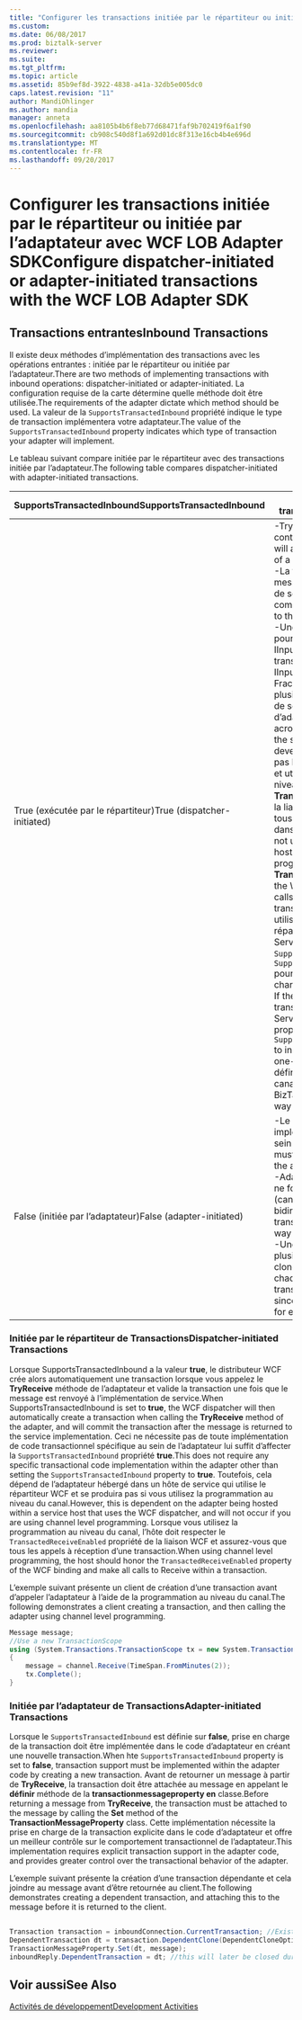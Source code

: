 ```yaml
---
title: "Configurer les transactions initiée par le répartiteur ou initiée par l’adaptateur avec WCF LOB Adapter SDK | Documents Microsoft"
ms.custom: 
ms.date: 06/08/2017
ms.prod: biztalk-server
ms.reviewer: 
ms.suite: 
ms.tgt_pltfrm: 
ms.topic: article
ms.assetid: 85b9ef8d-3922-4838-a41a-32db5e005dc0
caps.latest.revision: "11"
author: MandiOhlinger
ms.author: mandia
manager: anneta
ms.openlocfilehash: aa8105b4b6f8eb77d68471faf9b702419f6a1f90
ms.sourcegitcommit: cb908c540d8f1a692d01dc8f313e16cb4b4e696d
ms.translationtype: MT
ms.contentlocale: fr-FR
ms.lasthandoff: 09/20/2017
---
```

# <a name="configure-dispatcher-initiated-or-adapter-initiated-transactions-with-the-wcf-lob-adapter-sdk"></a><span data-ttu-id="b931b-102">Configurer les transactions initiée par le répartiteur ou initiée par l’adaptateur avec WCF LOB Adapter SDK</span><span class="sxs-lookup"><span data-stu-id="b931b-102">Configure dispatcher-initiated or adapter-initiated transactions with the WCF LOB Adapter SDK</span></span>
## <a name="inbound-transactions"></a><span data-ttu-id="b931b-103">Transactions entrantes</span><span class="sxs-lookup"><span data-stu-id="b931b-103">Inbound Transactions</span></span>  
 <span data-ttu-id="b931b-104">Il existe deux méthodes d’implémentation des transactions avec les opérations entrantes : initiée par le répartiteur ou initiée par l’adaptateur.</span><span class="sxs-lookup"><span data-stu-id="b931b-104">There are two methods of implementing transactions with inbound operations: dispatcher-initiated or adapter-initiated.</span></span> <span data-ttu-id="b931b-105">La configuration requise de la carte détermine quelle méthode doit être utilisée.</span><span class="sxs-lookup"><span data-stu-id="b931b-105">The requirements of the adapter dictate which method should be used.</span></span> <span data-ttu-id="b931b-106">La valeur de la `SupportsTransactedInbound` propriété indique le type de transaction implémentera votre adaptateur.</span><span class="sxs-lookup"><span data-stu-id="b931b-106">The value of the `SupportsTransactedInbound` property indicates which type of transaction your adapter will implement.</span></span>  
  
 <span data-ttu-id="b931b-107">Le tableau suivant compare initiée par le répartiteur avec des transactions initiée par l’adaptateur.</span><span class="sxs-lookup"><span data-stu-id="b931b-107">The following table compares dispatcher-initiated with adapter-initiated transactions.</span></span>  
  
|<span data-ttu-id="b931b-108">SupportsTransactedInbound</span><span class="sxs-lookup"><span data-stu-id="b931b-108">SupportsTransactedInbound</span></span>|<span data-ttu-id="b931b-109">Comportement transactionnel</span><span class="sxs-lookup"><span data-stu-id="b931b-109">Transactional Behavior</span></span>|  
|-------------------------------|----------------------------|  
|<span data-ttu-id="b931b-110">True (exécutée par le répartiteur)</span><span class="sxs-lookup"><span data-stu-id="b931b-110">True (dispatcher-initiated)</span></span>|<span data-ttu-id="b931b-111">-TryReceive est toujours appelée dans le contexte d’une transaction.</span><span class="sxs-lookup"><span data-stu-id="b931b-111">-   TryReceive will always be called within the context of a transaction.</span></span><br /><span data-ttu-id="b931b-112">-La transaction est validée après que le message est renvoyé à l’implémentation de service.</span><span class="sxs-lookup"><span data-stu-id="b931b-112">-   The transaction will be committed after the message is returned to the service implementation.</span></span><br /><span data-ttu-id="b931b-113">-Une nouvelle transaction est créée pour chaque appel de IInputChannel.Receive.</span><span class="sxs-lookup"><span data-stu-id="b931b-113">-   A new transaction will be created for each IInputChannel.Receive call.</span></span> <span data-ttu-id="b931b-114">Fractionnement d’une transaction entre plusieurs reçoit est dépendante de l’hôte de service et non le développeur d’adaptateur.</span><span class="sxs-lookup"><span data-stu-id="b931b-114">Spanning a transaction across multiple receives is dependent on the service host and not the adapter developer.</span></span> <span data-ttu-id="b931b-115">**Remarque :** si l’hôte n’utilise pas le distributeur WCF (hôte de service) et utilise à la place de programmation de niveau canal, l’hôte doit respecter la **TransactedReceiveEnabled** propriété de la liaison WCF et vous devez effectuer tous les appels à IInputChannel.Receive dans une transaction.</span><span class="sxs-lookup"><span data-stu-id="b931b-115">**Note:**  If the host is not using the WCF dispatcher (service host) and is instead using channel level programming, the host should honor the **TransactedReceiveEnabled** property of the WCF binding, and should make all calls to IInputChannel.Receive within a transaction.</span></span> <span data-ttu-id="b931b-116">**Remarque :** si l’adaptateur utilise des transactions initiée par le répartiteur et est utilisé avec Biztalk Server, définissez la `SupportedInboundChannels` propriété `SupportedInboundChannels.IInputChannel` pour indiquer que l’adaptateur prend en charge les canaux unidirectionnels.</span><span class="sxs-lookup"><span data-stu-id="b931b-116">**Note:**  If the adapter uses dispatcher-initiated transactions, and is used with Biztalk Server, set the `SupportedInboundChannels` property to `SupportedInboundChannels.IInputChannel` to indicate that the adapter only supports one-way channels.</span></span> <span data-ttu-id="b931b-117">Si cela n’est pas défini, BizTalk Server tente d’utiliser des canaux bidirectionnels.</span><span class="sxs-lookup"><span data-stu-id="b931b-117">If this is not set, BizTalk Server will attempt to use two-way channels.</span></span>|  
|<span data-ttu-id="b931b-118">False (initiée par l’adaptateur)</span><span class="sxs-lookup"><span data-stu-id="b931b-118">False (adapter-initiated)</span></span>|<span data-ttu-id="b931b-119">-Le développeur d’adaptateur doit implémenter la logique de transaction au sein de la carte.</span><span class="sxs-lookup"><span data-stu-id="b931b-119">-   The adapter developer must implement transaction logic within the adapter.</span></span><br /><span data-ttu-id="b931b-120">-Adaptateur initiée par les transactions ne fonctionnent qu’avec un modèle (canal de réponse) de messagerie bidirectionnels.</span><span class="sxs-lookup"><span data-stu-id="b931b-120">-   Adapter-initiated transactions can only work with a two-way messaging (Reply Channel) model.</span></span><br /><span data-ttu-id="b931b-121">-Une transaction peut s’étendre sur plusieurs messages, étant donné que les clones dépendants seront créés pour chaque message par le répartiteur.</span><span class="sxs-lookup"><span data-stu-id="b931b-121">-   One transaction can span multiple messages, since dependent clones will be created for each message by the dispatcher.</span></span>|  
  
### <a name="dispatcher-initiated-transactions"></a><span data-ttu-id="b931b-122">Initiée par le répartiteur de Transactions</span><span class="sxs-lookup"><span data-stu-id="b931b-122">Dispatcher-initiated Transactions</span></span>  
 <span data-ttu-id="b931b-123">Lorsque SupportsTransactedInbound a la valeur **true**, le distributeur WCF crée alors automatiquement une transaction lorsque vous appelez le **TryReceive** méthode de l’adaptateur et valide la transaction une fois que le message est renvoyé à l’implémentation de service.</span><span class="sxs-lookup"><span data-stu-id="b931b-123">When SupportsTransactedInbound is set to **true**, the WCF dispatcher will then automatically create a transaction when calling the **TryReceive** method of the adapter, and will commit the transaction after the message is returned to the service implementation.</span></span> <span data-ttu-id="b931b-124">Ceci ne nécessite pas de toute implémentation de code transactionnel spécifique au sein de l’adaptateur lui suffit d’affecter la `SupportsTransactedInbound` propriété **true**.</span><span class="sxs-lookup"><span data-stu-id="b931b-124">This does not require any specific transactional code implementation within the adapter other than setting the `SupportsTransactedInbound` property to **true**.</span></span> <span data-ttu-id="b931b-125">Toutefois, cela dépend de l’adaptateur hébergé dans un hôte de service qui utilise le répartiteur WCF et se produira pas si vous utilisez la programmation au niveau du canal.</span><span class="sxs-lookup"><span data-stu-id="b931b-125">However, this is dependent on the adapter being hosted within a service host that uses the WCF dispatcher, and will not occur if you are using channel level programming.</span></span> <span data-ttu-id="b931b-126">Lorsque vous utilisez la programmation au niveau du canal, l’hôte doit respecter le `TransactedReceiveEnabled` propriété de la liaison WCF et assurez-vous que tous les appels à réception d’une transaction.</span><span class="sxs-lookup"><span data-stu-id="b931b-126">When using channel level programming, the host should honor the `TransactedReceiveEnabled` property of the WCF binding and make all calls to Receive within a transaction.</span></span>  
  
 <span data-ttu-id="b931b-127">L’exemple suivant présente un client de création d’une transaction avant d’appeler l’adaptateur à l’aide de la programmation au niveau du canal.</span><span class="sxs-lookup"><span data-stu-id="b931b-127">The following demonstrates a client creating a transaction, and then calling the adapter using channel level programming.</span></span>  
  
```csharp  
Message message;  
//Use a new TransactionScope  
using (System.Transactions.TransactionScope tx = new System.Transactions.TransactionScope())  
{  
    message = channel.Receive(TimeSpan.FromMinutes(2));  
    tx.Complete();  
}  
```  
  
### <a name="adapter-initiated-transactions"></a><span data-ttu-id="b931b-128">Initiée par l’adaptateur de Transactions</span><span class="sxs-lookup"><span data-stu-id="b931b-128">Adapter-initiated Transactions</span></span>  
 <span data-ttu-id="b931b-129">Lorsque le `SupportsTransactedInbound` est définie sur **false**, prise en charge de la transaction doit être implémentée dans le code d’adaptateur en créant une nouvelle transaction.</span><span class="sxs-lookup"><span data-stu-id="b931b-129">When hte `SupportsTransactedInbound` property is set to **false**, transaction support must be implemented within the adapter code by creating a new transaction.</span></span> <span data-ttu-id="b931b-130">Avant de retourner un message à partir de **TryReceive**, la transaction doit être attachée au message en appelant le **définir** méthode de la **transactionmessageproperty en** classe.</span><span class="sxs-lookup"><span data-stu-id="b931b-130">Before returning a message from **TryReceive**, the transaction must be attached to the message by calling the **Set** method of the **TransactionMessageProperty** class.</span></span> <span data-ttu-id="b931b-131">Cette implémentation nécessite la prise en charge de la transaction explicite dans le code d’adaptateur et offre un meilleur contrôle sur le comportement transactionnel de l’adaptateur.</span><span class="sxs-lookup"><span data-stu-id="b931b-131">This implementation requires explicit transaction support in the adapter code, and provides greater control over the transactional behavior of the adapter.</span></span>  
  
 <span data-ttu-id="b931b-132">L’exemple suivant présente la création d’une transaction dépendante et cela joindre au message avant d’être retournée au client.</span><span class="sxs-lookup"><span data-stu-id="b931b-132">The following demonstrates creating a dependent transaction, and attaching this to the message before it is returned to the client.</span></span>  
  
```csharp  
  
Transaction transaction = inboundConnection.CurrentTransaction; //Existing transaction  
DependentTransaction dt = transaction.DependentClone(DependentCloneOption.BlockCommitUntilComplete);  
TransactionMessageProperty.Set(dt, message);  
inboundReply.DependentTransaction = dt; //this will later be closed during Reply processing  
```  
  
## <a name="see-also"></a><span data-ttu-id="b931b-133">Voir aussi</span><span class="sxs-lookup"><span data-stu-id="b931b-133">See Also</span></span>  
 [<span data-ttu-id="b931b-134">Activités de développement</span><span class="sxs-lookup"><span data-stu-id="b931b-134">Development Activities</span></span>](../../esb-toolkit/development-activities.md)